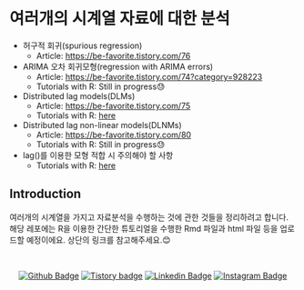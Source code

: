 # 여러개의 시계열 자료에 대한 분석
* 허구적 회귀(spurious regression)
  + Article: https://be-favorite.tistory.com/76
* ARIMA 오차 회귀모형(regression with ARIMA errors)
  + Article: https://be-favorite.tistory.com/74?category=928223
  + Tutorials with R: Still in progress😓
* Distributed lag models(DLMs)
  + Article: https://be-favorite.tistory.com/75
  + Tutorials with R: [here](https://be-favorite.github.io/Multiple_timeseries/CCF%20analysis%20and%20DLM/Tutorials_DLM.html)
* Distributed lag non-linear models(DLNMs)
  + Article: https://be-favorite.tistory.com/80
  + Tutorials with R: Still in progress😓
* lag()를 이용한 모형 적합 시 주의해야 할 사항
  + Tutorials with R: [here](https://be-favorite.github.io/Multiple_timeseries/Use%20of%20lag()%20function/Tutorials_lag--.html)

## Introduction
여러개의 시계열을 가지고 자료분석을 수행하는 것에 관한 것들을 정리하려고 합니다. 해당 레포에는 R을 이용한 간단한 튜토리얼을 수행한 Rmd 파일과 html 파일 등을 업로드할 예정이에요. 상단의 링크를 참고해주세요.:blush:

<br>

<div align=center>
 
[![Github Badge](http://img.shields.io/badge/-Github%20profile-black?style=flat-square&logo=github&link=https://github.com/be-favorite)](https://github.com/be-favorite) 
[![Tistory badge](https://img.shields.io/badge/-Tistory%20blog-yellow?style=flat-square&logo=Blogger&link=https://be-favorite.tistory.com/)](https://be-favorite.tistory.com/) 
[![Linkedin Badge](https://img.shields.io/badge/-LinkedIn-blue?style=flat-square&logo=Linkedin&logoColor=white&link=https://www.linkedin.com/in/taemo-bang-8b9999184/)](https://www.linkedin.com/in/taemo-bang-8b9999184/) 
[![Instagram Badge](https://img.shields.io/badge/-Instagram-dd2a7b?style=flat-square&logo=instagram&logoColor=white&link=https://www.instagram.com/qkdxoah/)](https://www.instagram.com/qkdxoah/) 

</div>
